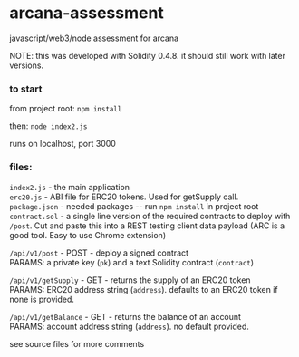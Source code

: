 # arcana-assessment
javascript/web3/node assessment for arcana

NOTE:  this was developed with Solidity 0.4.8.  it should still work with later versions.

### to start
from project root: 
`npm install`

then:
`node index2.js`

runs on localhost, port 3000

### files:

`index2.js` - the main application  
`erc20.js` - ABI file for ERC20 tokens.  Used for getSupply call.   
`package.json` - needed packages -- run `npm install` in project root  
`contract.sol` - a single line version of the required contracts to deploy with `/post`.  Cut and paste this into 
a REST testing client data payload (ARC is a good tool.  Easy to use Chrome extension)


`/api/v1/post` - POST - deploy a signed contract   
PARAMS: a private key (`pk`) and a text Solidity contract (`contract`)

`/api/v1/getSupply` - GET - returns the supply of an ERC20 token   
PARAMS: ERC20 address string (`address`).  defaults to an ERC20 token if none is provided.

`/api/v1/getBalance` - GET - returns the balance of an account   
PARAMS: account address string (`address`).  no default provided.

see source files for more comments


